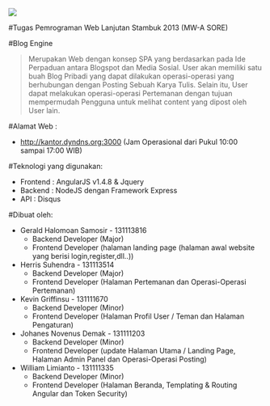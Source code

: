 <a target='_blank' href= "https://david-dm.org/geraldsamosir/work"><img src='https://david-dm.org/geraldsamosir/work.svg'></a>

#Tugas Pemrograman Web Lanjutan Stambuk 2013 (MW-A SORE)

#Blog Engine
> Merupakan Web dengan konsep SPA yang berdasarkan pada Ide Perpaduan antara Blogspot dan Media Sosial.
> User akan memiliki satu buah Blog Pribadi yang dapat dilakukan operasi-operasi yang berhubungan dengan Posting Sebuah Karya Tulis. Selain itu, User dapat melakukan operasi-operasi Pertemanan dengan tujuan mempermudah Pengguna untuk melihat content yang dipost oleh User lain.

#Alamat Web : 
- http://kantor.dyndns.org:3000 (Jam Operasional dari Pukul 10:00 sampai 17:00 WIB)

#Teknologi yang digunakan:
- Frontend : AngularJS v1.4.8 & Jquery 
- Backend : NodeJS dengan Framework Express
- API : Disqus

#Dibuat oleh:
- Gerald Halomoan Samosir - 131113816
  - Backend Developer (Major)
  - Frontend Developer (halaman landing page (halaman awal website yang berisi login,register,dll..))
- Herris Suhendra - 131113514
  - Backend Developer (Major) 
  - Frontend Developer (Halaman Pertemanan dan Operasi-Operasi Pertemanan)
- Kevin Griffinsu - 131111670 
  - Backend Developer (Minor) 
  - Frontend Developer (Halaman Profil User / Teman dan Halaman Pengaturan)
- Johanes Novenus Demak - 131111203
  - Backend Developer (Minor) 
  - Frontend Developer (update Halaman Utama / Landing Page, Halaman Admin Panel dan Operasi-Operasi Posting)
- William Limianto - 131111335
  - Backend Developer (Minor)
  - Frontend Developer (Halaman Beranda, Templating & Routing Angular dan Token Security)
